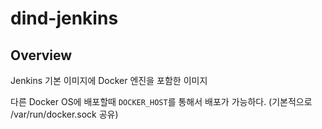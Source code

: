 # dind-jenkins 

## Overview

Jenkins 기본 이미지에 Docker 엔진을 포함한 이미지 

다른 Docker OS에 배포할때 `DOCKER_HOST`를 통해서 배포가 가능하다.
(기본적으로 /var/run/docker.sock 공유)